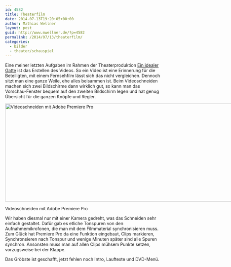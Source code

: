 ```yaml
---
id: 4582
title: Theaterfilm
date: 2014-07-13T19:20:05+00:00
author: Mathias Wellner
layout: post
guid: http://www.mwellner.de/?p=4582
permalink: /2014/07/13/theaterfilm/
categories:
  - bilder
  - theater/schauspiel
---
```

Eine meiner letzten Aufgaben im Rahmen der Theaterproduktion [Ein idealer Gatte](http://www.mwellner.de/schauspiel/ein-idealer-gatte/ "ein idealer gatte") ist das Erstellen des Videos. So ein Video ist eine Erinnerung für die Beteiligten, mit einem Fernsehfilm lässt sich das nicht vergleichen. Dennoch sitzt man eine ganze Weile, ehe alles beisammen ist. Beim Videoschneiden machen sich zwei Bildschirme dann wirklich gut, so kann man das Vorschau-Fenster bequem auf den zweiten Bildschirm legen und hat genug Übersicht für die ganzen Knöpfe und Regler. 

<div id="attachment_4581" style="width: 860px" class="wp-caption alignright">
  <a href="/wp-uploads/2014/07/video-editing.png"><img src="/wp-uploads/2014/07/video-editing-1024x384.png" alt="Videoschneiden mit Adobe Premiere Pro" width="850" height="318" class="size-large wp-image-4581" srcset="http://www.mwellner.de/wp-uploads/2014/07/video-editing-1024x384.png 1024w, http://www.mwellner.de/wp-uploads/2014/07/video-editing-300x112.png 300w, http://www.mwellner.de/wp-uploads/2014/07/video-editing-250x93.png 250w, http://www.mwellner.de/wp-uploads/2014/07/video-editing-150x56.png 150w" sizes="(max-width: 850px) 100vw, 850px" /></a>
  
  <p class="wp-caption-text">
    Videoschneiden mit Adobe Premiere Pro
  </p>
</div>

Wir haben diesmal nur mit einer Kamera gedreht, was das Schneiden sehr einfach gestaltet. Dafür gab es etliche Tonspuren von den Aufnahmemikrofonen, die man mit dem Filmmaterial synchronisieren muss. Zum Glück hat Premiere Pro da eine Funktion eingebaut, Clips markieren, Synchronsieren nach Tonspur und wenige Minuten später sind alle Spuren synchron. Ansonsten muss man auf allen Clips mühsem Punkte setzen, vorzugsweise bei der Klappe. 

Das Gröbste ist geschafft, jetzt fehlen noch Intro, Lauftexte und DVD-Menü.